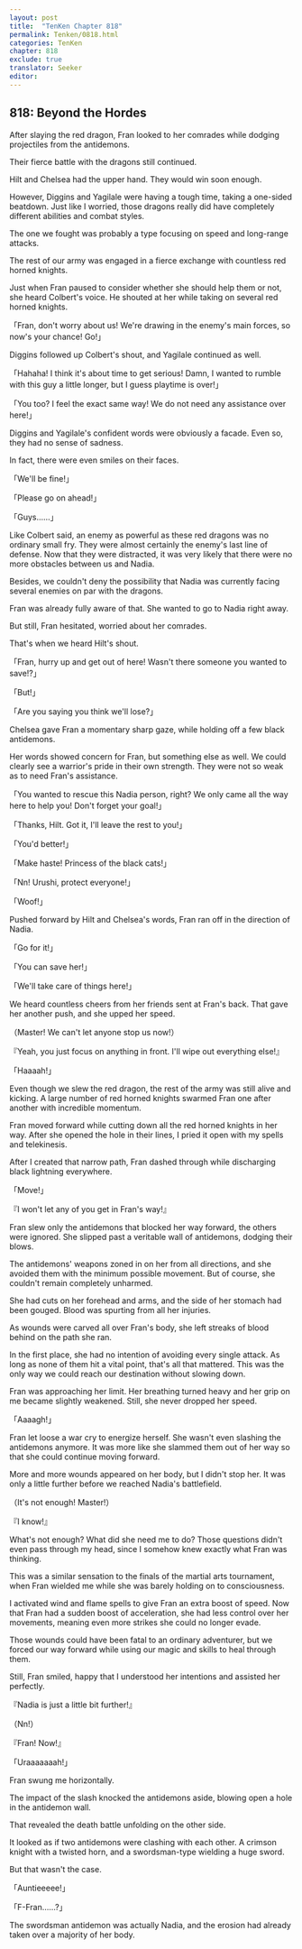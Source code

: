 ```yaml
---
layout: post
title:  "TenKen Chapter 818"
permalink: Tenken/0818.html
categories: TenKen
chapter: 818
exclude: true
translator: Seeker
editor: 
---
```

<h2 id="ch818">818: Beyond the Hordes</h2>

<p>After slaying the red dragon, Fran looked to her comrades while dodging projectiles from the antidemons.</p>

<p>Their fierce battle with the dragons still continued.</p>

<p>Hilt and Chelsea had the upper hand. They would win soon enough.</p>

<p>However, Diggins and Yagilale were having a tough time, taking a one-sided beatdown. Just like I worried, those dragons really did have completely different abilities and combat styles.</p>

<p>The one we fought was probably a type focusing on speed and long-range attacks.</p>

<p>The rest of our army was engaged in a fierce exchange with countless red horned knights.</p>

<p>Just when Fran paused to consider whether she should help them or not, she heard Colbert's voice. He shouted at her while taking on several red horned knights.</p>

<p>「Fran, don't worry about us! We're drawing in the enemy's main forces, so now's your chance! Go!」</p>

<p>Diggins followed up Colbert's shout, and Yagilale continued as well.</p>

<p>「Hahaha! I think it's about time to get serious! Damn, I wanted to rumble with this guy a little longer, but I guess playtime is over!」</p>
<p>「You too? I feel the exact same way! We do not need any assistance over here!」</p>

<p>Diggins and Yagilale's confident words were obviously a facade. Even so, they had no sense of sadness.</p>

<p>In fact, there were even smiles on their faces.</p>

<p>「We'll be fine!」</p>
<p>「Please go on ahead!」</p>
<p>「Guys……」</p>

<p>Like Colbert said, an enemy as powerful as these red dragons was no ordinary small fry. They were almost certainly the enemy's last line of defense. Now that they were distracted, it was very likely that there were no more obstacles between us and Nadia.</p>

<p>Besides, we couldn't deny the possibility that Nadia was currently facing several enemies on par with the dragons.</p>

<p>Fran was already fully aware of that. She wanted to go to Nadia right away.</p>

<p>But still, Fran hesitated, worried about her comrades.</p>

<p>That's when we heard Hilt's shout.</p>

<p>「Fran, hurry up and get out of here! Wasn't there someone you wanted to save!?」</p>
<p>「But!」</p>
<p>「Are you saying you think we'll lose?」</p>

<p>Chelsea gave Fran a momentary sharp gaze, while holding off a few black antidemons.</p>

<p>Her words showed concern for Fran, but something else as well. We could clearly see a warrior's pride in their own strength. They were not so weak as to need Fran's assistance.</p>

<p>「You wanted to rescue this Nadia person, right? We only came all the way here to help you! Don't forget your goal!」</p>
<p>「Thanks, Hilt. Got it, I'll leave the rest to you!」</p>
<p>「You'd better!」</p>
<p>「Make haste! Princess of the black cats!」</p>
<p>「Nn! Urushi, protect everyone!」</p>
<p>「Woof!」</p>

<p>Pushed forward by Hilt and Chelsea's words, Fran ran off in the direction of Nadia.</p>

<p>「Go for it!」</p>
<p>「You can save her!」</p>
<p>「We'll take care of things here!」</p>

<p>We heard countless cheers from her friends sent at Fran's back. That gave her another push, and she upped her speed.</p>

<p>（Master! We can't let anyone stop us now!）</p>
<p>『Yeah, you just focus on anything in front. I'll wipe out everything else!』</p>
<p>「Haaaah!」</p>

<p>Even though we slew the red dragon, the rest of the army was still alive and kicking. A large number of red horned knights swarmed Fran one after another with incredible momentum.</p>

<p>Fran moved forward while cutting down all the red horned knights in her way. After she opened the hole in their lines, I pried it open with my spells and telekinesis.</p>

<p>After I created that narrow path, Fran dashed through while discharging black lightning everywhere.</p>

<p>「Move!」</p>
<p>『I won't let any of you get in Fran's way!』</p>

<p>Fran slew only the antidemons that blocked her way forward, the others were ignored. She slipped past a veritable wall of antidemons, dodging their blows.</p>

<p>The antidemons' weapons zoned in on her from all directions, and she avoided them with the minimum possible movement. But of course, she couldn't remain completely unharmed.</p>

<p>She had cuts on her forehead and arms, and the side of her stomach had been gouged. Blood was spurting from all her injuries.</p>

<p>As wounds were carved all over Fran's body, she left streaks of blood behind on the path she ran.</p>

<p>In the first place, she had no intention of avoiding every single attack. As long as none of them hit a vital point, that's all that mattered. This was the only way we could reach our destination without slowing down.</p>

<p>Fran was approaching her limit. Her breathing turned heavy and her grip on me became slightly weakened. Still, she never dropped her speed.</p>

<p>「Aaaagh!」</p>

<p>Fran let loose a war cry to energize herself. She wasn't even slashing the antidemons anymore. It was more like she slammed them out of her way so that she could continue moving forward.</p>

<p>More and more wounds appeared on her body, but I didn't stop her. It was only a little further before we reached Nadia's battlefield.</p>

<p>（It's not enough! Master!）</p>
<p>『I know!』</p>

<p>What's not enough? What did she need me to do? Those questions didn't even pass through my head, since I somehow knew exactly what Fran was thinking.</p>

<p>This was a similar sensation to the finals of the martial arts tournament, when Fran wielded me while she was barely holding on to consciousness.</p>

<p>I activated wind and flame spells to give Fran an extra boost of speed. Now that Fran had a sudden boost of acceleration, she had less control over her movements, meaning even more strikes she could no longer evade.</p>

<p>Those wounds could have been fatal to an ordinary adventurer, but we forced our way forward while using our magic and skills to heal through them.</p>

<p>Still, Fran smiled, happy that I understood her intentions and assisted her perfectly.</p>

<p>『Nadia is just a little bit further!』</p>
<p>（Nn!）</p>
<p>『Fran! Now!』</p>
<p>「Uraaaaaaah!」</p>

<p>Fran swung me horizontally.</p>

<p>The impact of the slash knocked the antidemons aside, blowing open a hole in the antidemon wall.</p>

<p>That revealed the death battle unfolding on the other side.</p>

<p>It looked as if two antidemons were clashing with each other. A crimson knight with a twisted horn, and a swordsman-type wielding a huge sword.</p>

<p>But that wasn't the case.</p>

<p>「Auntieeeee!」</p>
<p>「F-Fran……?」</p>

<p>The swordsman antidemon was actually Nadia, and the erosion had already taken over a majority of her body.</p>






